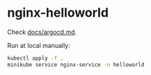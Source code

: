 # nginx-helloworld

Check [docs/argocd.md](../docs/argocd.md).

Run at local manually:

```sh
kubectl apply -f .
minikube service nginx-service -n helloworld
```

